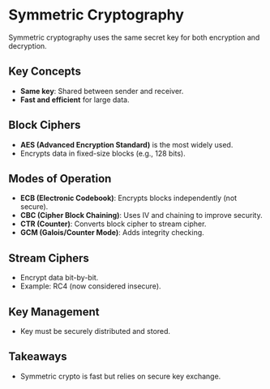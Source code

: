 # Symmetric Cryptography

Symmetric cryptography uses the same secret key for both encryption and decryption.

## Key Concepts
- **Same key**: Shared between sender and receiver.
- **Fast and efficient** for large data.

## Block Ciphers
- **AES (Advanced Encryption Standard)** is the most widely used.
- Encrypts data in fixed-size blocks (e.g., 128 bits).

## Modes of Operation
- **ECB (Electronic Codebook)**: Encrypts blocks independently (not secure).
- **CBC (Cipher Block Chaining)**: Uses IV and chaining to improve security.
- **CTR (Counter)**: Converts block cipher to stream cipher.
- **GCM (Galois/Counter Mode)**: Adds integrity checking.

## Stream Ciphers
- Encrypt data bit-by-bit.
- Example: RC4 (now considered insecure).

## Key Management
- Key must be securely distributed and stored.

## Takeaways
- Symmetric crypto is fast but relies on secure key exchange.
